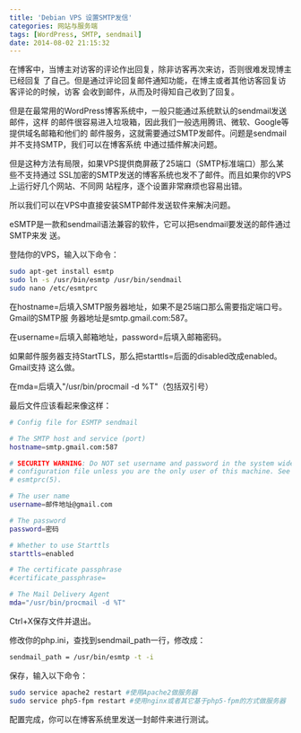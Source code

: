 ```yaml
---
title: 'Debian VPS 设置SMTP发信'
categories: 网站与服务端
tags: [WordPress, SMTP, sendmail]
date: 2014-08-02 21:15:32
---
```


在博客中，当博主对访客的评论作出回复，除非访客再次来访，否则很难发现博主已经回复
了自己。但是通过评论回复邮件通知功能，在博主或者其他访客回复访客评论的时候，访客
会收到邮件，从而及时得知自己收到了回复。

但是在最常用的WordPress博客系统中，一般只能通过系统默认的sendmail发送邮件，这样
的邮件很容易进入垃圾箱，因此我们一般选用腾讯、微软、Google等提供域名邮箱和他们的
邮件服务，这就需要通过SMTP发邮件。问题是sendmail并不支持SMTP，我们可以在博客系统
中通过插件解决问题。

但是这种方法有局限，如果VPS提供商屏蔽了25端口（SMTP标准端口）那么某些不支持通过
SSL加密的SMTP发送的博客系统也发不了邮件。而且如果你的VPS上运行好几个网站、不同网
站程序，逐个设置非常麻烦也容易出错。

所以我们可以在VPS中直接安装SMTP邮件发送软件来解决问题。

eSMTP是一款和sendmail语法兼容的软件，它可以把sendmail要发送的邮件通过SMTP来发
送。

登陆你的VPS，输入以下命令：

```bash
sudo apt-get install esmtp
sudo ln -s /usr/bin/esmtp /usr/bin/sendmail
sudo nano /etc/esmtprc
```

在hostname=后填入SMTP服务器地址，如果不是25端口那么需要指定端口号。Gmail的SMTP服
务器地址是smtp.gmail.com:587。

在username=后填入邮箱地址，password=后填入邮箱密码。

如果邮件服务器支持StartTLS，那么把starttls=后面的disabled改成enabled。Gmail支持
这么做。

在mda=后填入"/usr/bin/procmail -d %T"（包括双引号）

最后文件应该看起来像这样：

```bash
# Config file for ESMTP sendmail

# The SMTP host and service (port)
hostname=smtp.gmail.com:587

# SECURITY WARNING: Do NOT set username and password in the system wide
# configuration file unless you are the only user of this machine. See
# esmtprc(5).

# The user name
username=邮件地址@gmail.com

# The password
password=密码

# Whether to use Starttls
starttls=enabled

# The certificate passphrase
#certificate_passphrase=

# The Mail Delivery Agent
mda="/usr/bin/procmail -d %T"
```

Ctrl+X保存文件并退出。

修改你的php.ini，查找到sendmail_path一行，修改成：

```bash
sendmail_path = /usr/bin/esmtp -t -i
```

保存，输入以下命令：

```bash
sudo service apache2 restart #使用Apache2做服务器
sudo service php5-fpm restart #使用nginx或者其它基于php5-fpm的方式做服务器
```

配置完成，你可以在博客系统里发送一封邮件来进行测试。</p></li></ol>
